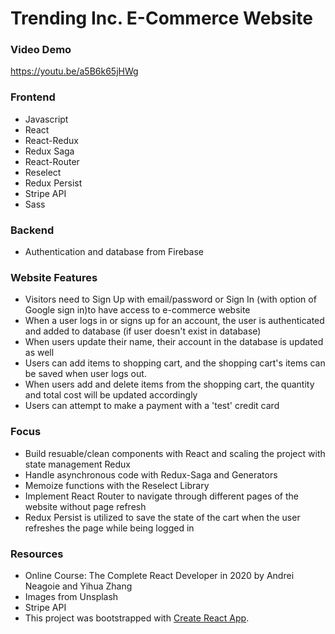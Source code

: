 # Trending Inc. E-Commerce Website

### Video Demo
https://youtu.be/a5B6k65jHWg

### Frontend 
* Javascript
* React
* React-Redux
* Redux Saga
* React-Router
* Reselect 
* Redux Persist
* Stripe API
* Sass

### Backend
* Authentication and database from Firebase

### Website Features
* Visitors need to Sign Up with email/password or Sign In (with option of Google sign in)to have access to e-commerce website
* When a user logs in or signs up for an account, the user is authenticated and added to database (if user doesn't exist in database)
* When users update their name, their account in the database is updated as well
* Users can add items to shopping cart, and the shopping cart's items can be saved when user logs out. 
* When users add and delete items from the shopping cart, the quantity and total cost will be updated accordingly
* Users can attempt to make a payment with a 'test' credit card


### Focus
* Build resuable/clean components with React and scaling the project with state management Redux
* Handle asynchronous code with Redux-Saga and Generators
* Memoize functions with the Reselect Library
* Implement React Router to navigate through different pages of the website without page refresh
* Redux Persist is utilized to save the state of the cart when the user refreshes the page while being logged in

### Resources
* Online Course: The Complete React Developer in 2020 by Andrei Neagoie and Yihua Zhang
* Images from Unsplash
* Stripe API
* This project was bootstrapped with [Create React App](https://github.com/facebook/create-react-app).
